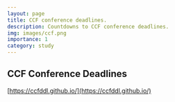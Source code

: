 ```yaml
---
layout: page
title: CCF conference deadlines. 
description: Countdowns to CCF conference deadlines. 
img: images/ccf.png
importance: 1
category: study
---
```


## CCF Conference Deadlines
[https://ccfddl.github.io/](https://ccfddl.github.io/)